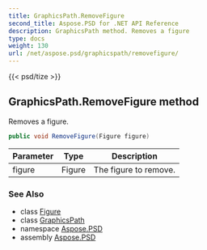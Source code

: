 ```yaml
---
title: GraphicsPath.RemoveFigure
second_title: Aspose.PSD for .NET API Reference
description: GraphicsPath method. Removes a figure
type: docs
weight: 130
url: /net/aspose.psd/graphicspath/removefigure/
---
```

{{< psd/tize >}}
## GraphicsPath.RemoveFigure method

Removes a figure.

```csharp
public void RemoveFigure(Figure figure)
```

| Parameter | Type | Description |
| --- | --- | --- |
| figure | Figure | The figure to remove. |

### See Also

* class [Figure](../../figure/)
* class [GraphicsPath](../)
* namespace [Aspose.PSD](../../../aspose.psd/)
* assembly [Aspose.PSD](../../../)


